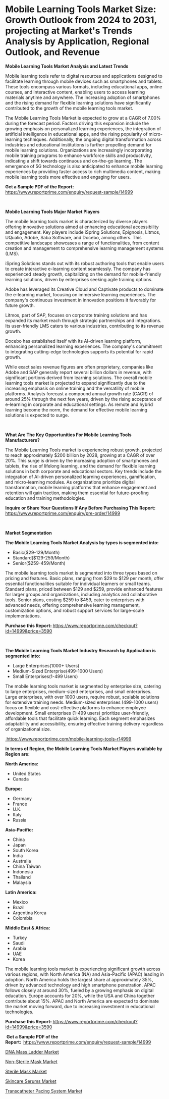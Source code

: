 <p><h1>Mobile Learning Tools Market Size: Growth Outlook from 2024 to 2031, projecting at Market's Trends Analysis by Application, Regional Outlook, and Revenue</h1></p><p><strong>Mobile Learning Tools Market Analysis and Latest Trends</strong></p>
<p><p>Mobile learning tools refer to digital resources and applications designed to facilitate learning through mobile devices such as smartphones and tablets. These tools encompass various formats, including educational apps, online courses, and interactive content, enabling users to access learning materials anytime and anywhere. The increasing adoption of smartphones and the rising demand for flexible learning solutions have significantly contributed to the growth of the mobile learning tools market.</p><p>The Mobile Learning Tools Market is expected to grow at a CAGR of 7.00% during the forecast period. Factors driving this expansion include the growing emphasis on personalized learning experiences, the integration of artificial intelligence in educational apps, and the rising popularity of micro-learning techniques. Additionally, the ongoing digital transformation across industries and educational institutions is further propelling demand for mobile learning solutions. Organizations are increasingly incorporating mobile training programs to enhance workforce skills and productivity, indicating a shift towards continuous and on-the-go learning. The emergence of 5G technology is also anticipated to enhance mobile learning experiences by providing faster access to rich multimedia content, making mobile learning tools more effective and engaging for users.</p></p>
<p><strong>Get a Sample PDF of the Report:&nbsp;</strong> <a href="https://www.reportprime.com/enquiry/request-sample/14999?utm_campaign=1835&utm_medium=2&utm_source=Github&utm_content=ia&utm_term=29112024&utm_id=mobile-learning-tools">https://www.reportprime.com/enquiry/request-sample/14999</a></p>
<p>&nbsp;</p>
<p><strong>Mobile Learning Tools Major Market Players</strong></p>
<p><p>The mobile learning tools market is characterized by diverse players offering innovative solutions aimed at enhancing educational accessibility and engagement. Key players include iSpring Solutions, Epignosis, Litmos, UQualio, Adobe, Saba Software, and Docebo, among others. This competitive landscape showcases a range of functionalities, from content creation and management to comprehensive learning management systems (LMS).</p><p>iSpring Solutions stands out with its robust authoring tools that enable users to create interactive e-learning content seamlessly. The company has experienced steady growth, capitalizing on the demand for mobile-friendly learning solutions, driven by enterprises seeking agile training options.</p><p>Adobe has leveraged its Creative Cloud and Captivate products to dominate the e-learning market, focusing on immersive learning experiences. The company's continuous investment in innovation positions it favorably for future growth.</p><p>Litmos, part of SAP, focuses on corporate training solutions and has expanded its market reach through strategic partnerships and integrations. Its user-friendly LMS caters to various industries, contributing to its revenue growth.</p><p>Docebo has established itself with its AI-driven learning platform, enhancing personalized learning experiences. The company's commitment to integrating cutting-edge technologies supports its potential for rapid growth.</p><p>While exact sales revenue figures are often proprietary, companies like Adobe and SAP generally report several billion dollars in revenue, with significant portions derived from learning solutions. The overall mobile learning tools market is projected to expand significantly due to the increasing emphasis on online training and the versatility of mobile platforms. Analysts forecast a compound annual growth rate (CAGR) of around 25% through the next few years, driven by the rising acceptance of e-learning in corporate and educational settings. As remote and hybrid learning become the norm, the demand for effective mobile learning solutions is expected to surge.</p></p>
<p>&nbsp;</p>
<p><strong>What Are The Key Opportunities For Mobile Learning Tools Manufacturers?</strong></p>
<p><p>The Mobile Learning Tools market is experiencing robust growth, projected to reach approximately $200 billion by 2028, growing at a CAGR of over 20%. This surge is driven by the increasing adoption of smartphones and tablets, the rise of lifelong learning, and the demand for flexible learning solutions in both corporate and educational sectors. Key trends include the integration of AI-driven personalized learning experiences, gamification, and micro-learning modules. As organizations prioritize digital transformation, mobile learning platforms that enhance engagement and retention will gain traction, making them essential for future-proofing education and training methodologies.</p></p>
<p><strong>Inquire or Share Your Questions If Any Before Purchasing This Report:</strong> <a href="https://www.reportprime.com/enquiry/pre-order/14999?utm_campaign=1835&utm_medium=2&utm_source=Github&utm_content=ia&utm_term=29112024&utm_id=mobile-learning-tools">https://www.reportprime.com/enquiry/pre-order/14999</a></p>
<p>&nbsp;</p>
<p><strong>Market Segmentation</strong></p>
<p><strong>The Mobile Learning Tools Market Analysis by types is segmented into:</strong></p>
<p><ul><li>Basic($29-129/Month)</li><li>Standard($129-259/Month)</li><li>Senior($259-459/Month)</li></ul></p>
<p><p>The mobile learning tools market is segmented into three types based on pricing and features. Basic plans, ranging from $29 to $129 per month, offer essential functionalities suitable for individual learners or small teams. Standard plans, priced between $129 and $259, provide enhanced features for larger groups and organizations, including analytics and collaborative tools. Senior plans, costing $259 to $459, cater to enterprises with advanced needs, offering comprehensive learning management, customization options, and robust support services for large-scale implementations.</p></p>
<p><strong>Purchase this Report:&nbsp;</strong><a href="https://www.reportprime.com/checkout?id=14999&price=3590&utm_campaign=1835&utm_medium=2&utm_source=Github&utm_content=ia&utm_term=29112024&utm_id=mobile-learning-tools">https://www.reportprime.com/checkout?id=14999&price=3590</a></p>
<p>&nbsp;</p>
<p><strong>The Mobile Learning Tools Market Industry Research by Application is segmented into:</strong></p>
<p><ul><li>Large Enterprises(1000+ Users)</li><li>Medium-Sized Enterprise(499-1000 Users)</li><li>Small Enterprises(1-499 Users)</li></ul></p>
<p><p>The mobile learning tools market is segmented by enterprise size, catering to large enterprises, medium-sized enterprises, and small enterprises. Large enterprises, with over 1000 users, require robust, scalable solutions for extensive training needs. Medium-sized enterprises (499-1000 users) focus on flexible and cost-effective platforms to enhance employee development. Small enterprises (1-499 users) prioritize user-friendly, affordable tools that facilitate quick learning. Each segment emphasizes adaptability and accessibility, ensuring effective training delivery regardless of organizational size.</p></p>
<p><a href="https://www.reportprime.com/mobile-learning-tools-r14999?utm_campaign=1835&utm_medium=2&utm_source=Github&utm_content=ia&utm_term=29112024&utm_id=mobile-learning-tools">&nbsp;https://www.reportprime.com/mobile-learning-tools-r14999</a></p>
<p><strong>In terms of Region, the Mobile Learning Tools Market Players available by Region are:</strong></p>
<p>
    <p> <strong> North America: </strong>
        <ul>
            <li>United States</li>
            <li>Canada</li>
        </ul>
        </p> 
    <p> <strong> Europe: </strong>
        <ul>
            <li>Germany</li>
            <li>France</li>
            <li>U.K.</li>
            <li>Italy</li>
            <li>Russia</li>
        </ul>
        </p> 
    <p> <strong> Asia-Pacific: </strong>
        <ul>
            <li>China</li>
            <li>Japan</li>
            <li>South Korea</li>
            <li>India</li>
            <li>Australia</li>
            <li>China Taiwan</li>
            <li>Indonesia</li>
            <li>Thailand</li>
            <li>Malaysia</li>
        </ul>
        </p> 
    <p> <strong> Latin America: </strong>
        <ul>
            <li>Mexico</li>
            <li>Brazil</li>
            <li>Argentina Korea</li>
            <li>Colombia</li>
        </ul>
        </p> 
    <p> <strong> Middle East & Africa: </strong>
        <ul>
            <li>Turkey</li>
            <li>Saudi</li>
            <li>Arabia</li>
            <li>UAE</li>
            <li>Korea</li>
        </ul>
    </p>
    </p>
<p><p>The mobile learning tools market is experiencing significant growth across various regions, with North America (NA) and Asia-Pacific (APAC) leading in adoption. North America holds the largest share at approximately 35%, driven by advanced technology and high smartphone penetration. APAC follows closely at around 30%, fueled by a growing emphasis on digital education. Europe accounts for 20%, while the USA and China together contribute about 15%. APAC and North America are expected to dominate the market moving forward, due to increasing investment in educational technologies.</p></p>
<p><strong>Purchase this Report: </strong><a href="https://www.reportprime.com/checkout?id=14999&price=3590&utm_campaign=1835&utm_medium=2&utm_source=Github&utm_content=ia&utm_term=29112024&utm_id=mobile-learning-tools">https://www.reportprime.com/checkout?id=14999&price=3590</a></p>
<p>&nbsp;<strong>Get a Sample PDF of the Report:&nbsp;&nbsp;</strong><a href="https://www.reportprime.com/enquiry/request-sample/14999?utm_campaign=1835&utm_medium=2&utm_source=Github&utm_content=ia&utm_term=29112024&utm_id=mobile-learning-tools">https://www.reportprime.com/enquiry/request-sample/14999</a></p>
<p><strong></strong></p>
<p><p><a href="https://www.linkedin.com/pulse/dna-mass-ladder-industry-analysis-market-size-growing-baehe?utm_campaign=1835&utm_medium=2&utm_source=Github&utm_content=ia&utm_term=29112024&utm_id=mobile-learning-tools">DNA Mass Ladder Market</a></p><p><a href="https://issuu.com/reportprime-2/docs/non-sterile-mask-market-size-2030.pptx?utm_campaign=1835&utm_medium=2&utm_source=Github&utm_content=ia&utm_term=29112024&utm_id=mobile-learning-tools">Non-Sterile Mask Market</a></p><p><a href="https://issuu.com/reportprime-2/docs/sterile-mask-market-size-2030.pptx?utm_campaign=1835&utm_medium=2&utm_source=Github&utm_content=ia&utm_term=29112024&utm_id=mobile-learning-tools">Sterile Mask Market</a></p><p><a href="https://www.linkedin.com/pulse/skincare-serums-industry-sector-market-dynamics-future-lgl3e?utm_campaign=1835&utm_medium=2&utm_source=Github&utm_content=ia&utm_term=29112024&utm_id=mobile-learning-tools">Skincare Serums Market</a></p><p><a href="https://www.linkedin.com/pulse/future-growth-revenue-analysis-transcatheter-pacing-system-t8sme?utm_campaign=1835&utm_medium=2&utm_source=Github&utm_content=ia&utm_term=29112024&utm_id=mobile-learning-tools">Transcatheter Pacing System Market</a></p></p>